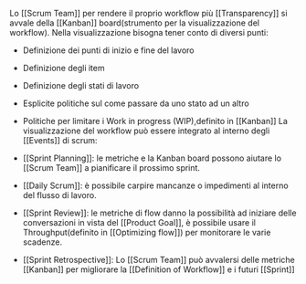 Lo [[Scrum Team]] per rendere il proprio workflow più [[Transparency]] si avvale della [[Kanban]] board(strumento per la visualizzazione del workflow).
Nella visualizzazione bisogna tener conto di diversi punti:
- Definizione dei punti di inizio e fine del lavoro
- Definizione degli item
- Definizione degli stati di lavoro
- Esplicite politiche sul come passare da uno stato ad un altro
- Politiche per limitare i Work in progress (WIP),definito in [[Kanban]]
La visualizzazione del workflow può essere integrato al interno degli [[Events]] di scrum:

- [[Sprint Planning]]: le metriche e la Kanban board possono aiutare lo [[Scrum Team]] a pianificare il prossimo sprint.
- [[Daily Scrum]]: è possibile carpire mancanze o impedimenti al interno del flusso di lavoro.
- [[Sprint Review]]: le metriche di flow danno la possibilità ad iniziare delle conversazioni in vista del [[Product Goal]], è possibile usare il Throughput(definito in [[Optimizing flow]]) per monitorare le varie scadenze.
- [[Sprint Retrospective]]: Lo [[Scrum Team]] può avvalersi delle metriche [[Kanban]] per migliorare la [[Definition of Workflow]] e i futuri [[Sprint]]